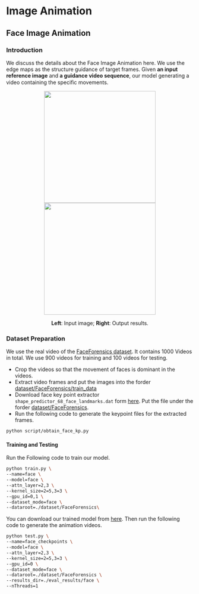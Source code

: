 # Image Animation



## Face Image Animation

### Introduction

We discuss the details about the Face Image Animation here. We use the edge maps as the structure guidance of target frames. Given **an input reference image** and **a guidance video sequence**, our model generating a video containing the speciﬁc movements. 

<p align='center'>  
  <img src='https://user-images.githubusercontent.com/30292465/75610997-410bea80-5b51-11ea-9492-5d7b911bf450.gif' width='300'/>
  <img src='https://user-images.githubusercontent.com/30292465/75611009-5ed94f80-5b51-11ea-83a8-a30827f9f52e.gif' width='300'/>
</p>
<p align='center'> 
  <b>Left</b>: Input image; <b>Right</b>: Output results.
</p>

### Dataset Preparation

We use the real video of the [FaceForensics dataset](https://github.com/ondyari/FaceForensics). It contains 1000 Videos in total. We use 900 videos for training and 100 videos for testing. 

* Crop the videos so that the movement of faces is dominant in the videos. 
* Extract video frames and put the images into the forder [dataset/FaceForensics/train_data](./dataset/FaceForensics/train_data) 
* Download face key point extractor `shape_predictor_68_face_landmarks.dat` form [here](https://github.com/davisking/dlib-models). Put the file under the forder [dataset/FaceForensics](./dataset/FaceForensics). 
* Run the following code to generate the keypoint files for the extracted frames.

```bash
python script/obtain_face_kp.py
```

#### Training and Testing

Run the Following code to train our model.

```bash
python train.py \
--name=face \
--model=face \
--attn_layer=2,3 \
--kernel_size=2=5,3=3 \
--gpu_id=0,1 \
--dataset_mode=face \
--dataroot=./dataset/FaceForensics\
```

You can download our trained model from [here](https://drive.google.com/open?id=1DwOR4F7dxEfqZTdQUvONPbJYJd3auTzF). Then run the following code to generate the animation videos.

```bash
python test.py \
--name=face_checkpoints \
--model=face \
--attn_layer=2,3 \
--kernel_size=2=5,3=3 \
--gpu_id=0 \
--dataset_mode=face \
--dataroot=./dataset/FaceForensics \
--results_dir=./eval_results/face \
--nThreads=1
```

